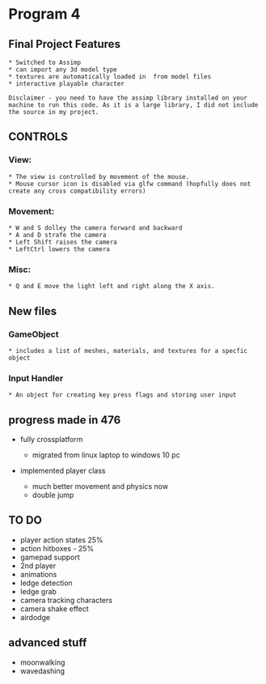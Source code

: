 
Program 4
=====

## Final Project Features ##
    * Switched to Assimp
    * can import any 3d model type
    * textures are automatically loaded in  from model files
    * interactive playable character

    Disclaimer - you need to have the assimp library installed on your machine to run this code. As it is a large library, I did not include the source in my project.

## CONTROLS ##

### View: ###
    * The view is controlled by movement of the mouse.
    * Mouse cursor icon is disabled via glfw command (hopfully does not create any cross compatibility errors)

### Movement: ###
    * W and S dolley the camera forward and backward
    * A and D strafe the camera
    * Left Shift raises the camera
    * LeftCtrl lowers the camera

### Misc: ###
    * Q and E move the light left and right along the X axis.

## New files ##

### GameObject ###
    * includes a list of meshes, materials, and textures for a specfic object

### Input Handler ###
    * An object for creating key press flags and storing user input


## progress made in 476 ##
* fully crossplatform
    - migrated from linux laptop to windows 10 pc

* implemented player class
    - much better movement and physics now
    - double jump

## TO DO ##
* player action states 25%
* action hitboxes - 25% 
* gamepad support
* 2nd player
* animations
* ledge detection
* ledge grab
* camera tracking characters
* camera shake effect
* airdodge

## advanced stuff ##
* moonwalking
* wavedashing